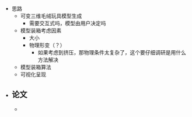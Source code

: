 - 思路
	- 可变三维毛绒玩具模型生成
		- 需要交互式吗，模型由用户决定吗
	- 模型装箱考虑因素
		- 大小
		- 物理形变（？）
			- 如果考虑到挤压，那物理条件太复杂了，这个要仔细调研是用什么方法解决
	- 模型装箱算法
	- 可视化呈现
- 论文
	-
	-